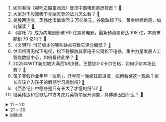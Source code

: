 1. 如何看待《哪吒之魔童闹海》登顶中国电影票房榜首？ [:link:](https://www.zhihu.com/question/11214949286)
2. 大家对于殷郊吸干元始天尊的法力怎么看？ [:link:](https://www.zhihu.com/question/11032999921)
3. 美股两连涨，英伟达市值重回 3 万亿美元，谷歌跌超 7%，黄金继续新高，如何解读？ [:link:](https://www.zhihu.com/question/11406009969)
4. 《哪吒 2》成为内地首部破 60 亿票房电影，最新预测票房达 108 亿，本周末能到 70 亿吗？ [:link:](https://www.zhihu.com/question/11448930364)
5. 《文明7》当前版本的哪些缺点导致它评分偏低？ [:link:](https://www.zhihu.com/question/11317610375)
6. 世间将再无松下电视，松下将解散其家电子公司松下电器，集中力量发展人工智能数据中心，如何看待此举？ [:link:](https://www.zhihu.com/question/11331936991)
7. 2025年WTT新加坡大满贯1/8决赛，王楚钦3-0卡尔伯格，如何评价本场比赛？ [:link:](https://www.zhihu.com/question/11462555316)
8. 孩子寒假作业年年「烂尾」，开学前一晚疯狂赶进度，如何看待这一现象？家长应该介入孩子的假期学习规划吗? [:link:](https://www.zhihu.com/question/11424404503)
9. 《西游记》中哪些是只有长大了才懂的细节? [:link:](https://www.zhihu.com/question/2482352240)
10. 继英伟达和谷歌后中方考虑对英特尔展开调查，具体原因是什么？ [:link:](https://www.zhihu.com/question/11334564498)
<details>
<summary>11 ~ 20</summary>

11. 名创优品叶国富开工寄语称，内部沟通严禁使用 PPT，会议最长不超 1 小时，这将给企业带来哪些变化？ [:link:](https://www.zhihu.com/question/11414052749)
12. 秦始皇的传国玉玺有盖过章的原件存世吗？ [:link:](https://www.zhihu.com/question/598429077)
13. 《黑神话悟空》和《哪吒2》都出现用下界的妖炼丹的情节，这是中国传统神魔小说里的设定还是哪部作品的独创？ [:link:](https://www.zhihu.com/question/11167705734)
14. 坚持油车的原因是什么？ [:link:](https://www.zhihu.com/question/3139858418)
15. 如果《王者荣耀》出一个纯粹的数值怪「普通人」，没有技能，但有全游最高属性，这个英雄强度怎么样？ [:link:](https://www.zhihu.com/question/11071032326)
16. deepseek，chatgpt，豆包，kimi这四款AI的侧重点都是什么？哪家AI的综合体验最好？ [:link:](https://www.zhihu.com/question/10705519013)
17. 2025 春节档江苏省票房超 10 亿，为何江苏的电影票房这么高？ [:link:](https://www.zhihu.com/question/11334708697)
18. 为什么黄帝和蚩尤决战，他把蚩尤给杀了，而和炎帝决战却不杀他？ [:link:](https://www.zhihu.com/question/67086259)
19. 在长江发现蜉蝣新物种，取名「苏轼无爪蜉」，这个物种最大特点是什么？它的发现有什么样的意义？ [:link:](https://www.zhihu.com/question/10714100084)
20. 媒体称「日本大医院非患者想去就能去」，这是真的吗？暴露出了日本医疗制度的哪些问题？ [:link:](https://www.zhihu.com/question/11327433188)
</details>
<details>
<summary>21 ~ 30</summary>

21. 男子举报中学提前开学补课，被告知「你不去就完了有什么好举报的」，各地应当如何保障学生的完整假期？ [:link:](https://www.zhihu.com/question/11412416863)
22. 黄河每天将鱼冲入大海，淡水鱼在海中无法生存活，这些鱼去哪里了？ [:link:](https://www.zhihu.com/question/626045818)
23. 《唐探 1900》中旧金山华人为何不讲广东话？ [:link:](https://www.zhihu.com/question/11255310171)
24. 新能源汽车家用充电桩，为什么超过7kW就没有任何意义? [:link:](https://www.zhihu.com/question/617743731)
25. 姜子牙把所有的人都封神了，为什么没封自己？ [:link:](https://www.zhihu.com/question/644141444)
26. 《哪吒之魔童闹海》里陈塘关死这么多人，李靖他们也没说要为陈塘关百姓报仇，这个剧情设置合理吗? [:link:](https://www.zhihu.com/question/11167522426)
27. 整个乐队里唯一的女生（主唱）需要注意些什么呢？ [:link:](https://www.zhihu.com/question/643378612)
28. 2 月 5 日金价再创历史新高，周大福、周生生等达 863 元/克，金价为何持续大涨？后续走势会怎样？ [:link:](https://www.zhihu.com/question/11350925790)
29. 为什么大多数人空腹血糖与糖化都合格甚至优秀，一到糖耐测试就不合格，这是否意味着糖耐测试根本就是错的？ [:link:](https://www.zhihu.com/question/653265363)
30. 中国什么时候才能出一款讲述自己真实历史的，类似《天国：拯救2》一样的游戏？ [:link:](https://www.zhihu.com/question/11340623115)
</details><details>
<summary>bilibili</summary>

</details>